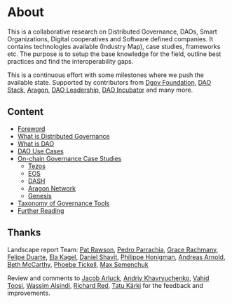 # About

This is a collaborative research on Distributed Governance, DAOs, Smart Organizations, Digital cooperatives and Software defined companies. It contains technologies available \(Industry Map\),  case studies, frameworks etc. The purpose is to setup the base knowledge for the field, outline best practices and find the interoperability gaps.

This is a continuous effort with some milestones where we push the available state. Supported by contributors from [Dgov Foundation](https://dgov.foundation/), [DAO Stack](https://daostack.io/), [Aragon](https://aragon.org/), [DAO Leadership](https://daoleadership.com/), [DAO Incubator](https://daoincubator.org) and many more.

## **Content**

* [Foreword](intro-foreword.md)
* [What is Distributed Governance](what-is-distributed-governance.md)
* [What is DAO](why-care-about-daos.md)
* [DAO Use Cases](dao-use-cases.md)
* [On-chain Governance Case Studies](layer-1-network-based-governance-case-studies/)
  * [Tezos](layer-1-network-based-governance-case-studies/tezos.md)
  * [EOS](layer-1-network-based-governance-case-studies/eos.md)
  * [DASH](layer-1-network-based-governance-case-studies/dash.md)
  * [Aragon Network](layer-1-network-based-governance-case-studies/aragon-network.md)
  * [Genesis](layer-1-network-based-governance-case-studies/genesis.md)
* [Taxonomy of Governance Tools](taxonomy.md)
* [Further Reading](reading-list.md)

## Thanks

Landscape report Team: [Pat Rawson](https://twitter.com/papa_raw), [Pedro  Parrachia](https://twitter.com/parrachia), [Grace Rachmany](https://twitter.com/RebeccaRachmany), [Felipe Duarte](https://twitter.com/facilitator23), [Ela Kagel](https://twitter.com/ElaKagel), [Daniel Shavit](https://twitter.com/cryptodani), [Philippe Honigman](https://twitter.com/phil_h), [Andreas Arnold](https://twitter.com/sharingandreas), [Beth McCarthy](https://twitter.com/ontologymachine), [Phoebe Tickell](https://twitter.com/solarpunk_girl), [Max Semenchuk](https://twitter.com/maxsemenchuk)

Review and comments to [Jacob Arluck](https://twitter.com/JacobArluck), [Andriy Khavryuchenko](https://twitter.com/akhavr), [Vahid Toosi](https://twitter.com/VahidToosi), [Wassim Alsindi](https://twitter.com/parallelind), [Richard Red](https://twitter.com/RichardRed0x), [Tatu Kärki](https://twitter.com/smokyish) for the feedback and improvements.



